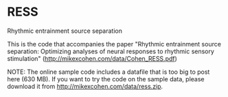 # RESS
Rhythmic entrainment source separation

This is the code that accompanies the paper "Rhythmic entrainment source separation: Optimizing analyses of neural responses to
rhythmic sensory stimulation" (http://mikexcohen.com/data/Cohen_RESS.pdf)

NOTE: The online sample code includes a datafile that is too big to post here (630 MB). If you want to try the code on the sample data, please download it from http://mikexcohen.com/data/ress.zip.
